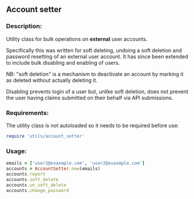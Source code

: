 ## Account setter

### Description:

Utility class for bulk operations on **external** user accounts.

Specifically this was written for soft deleting, undoing a soft deletion and password resetting of an external user account. It has since been extended
to include bulk disabling and enabling of users.

NB: "soft deletion" is a mechanism to deactivate an account by marking it as deleted without actually deleting it.

Disabling prevents login of a user but, unlike soft deletion, does not prevent
the user having claims submitted on their behalf via API submissions.

### Requirements:

The utility class is not autoloaded so it needs to be required before use:

```ruby
require 'utils/account_setter'
```

### Usage:

```ruby
emails = ['user1@exaxmple.com', 'user2@exaxmple.com']
accounts = AccountSetter.new(emails)
accounts.report
accounts.soft_delete
accounts.un_soft_delete
accounts.change_password
```
